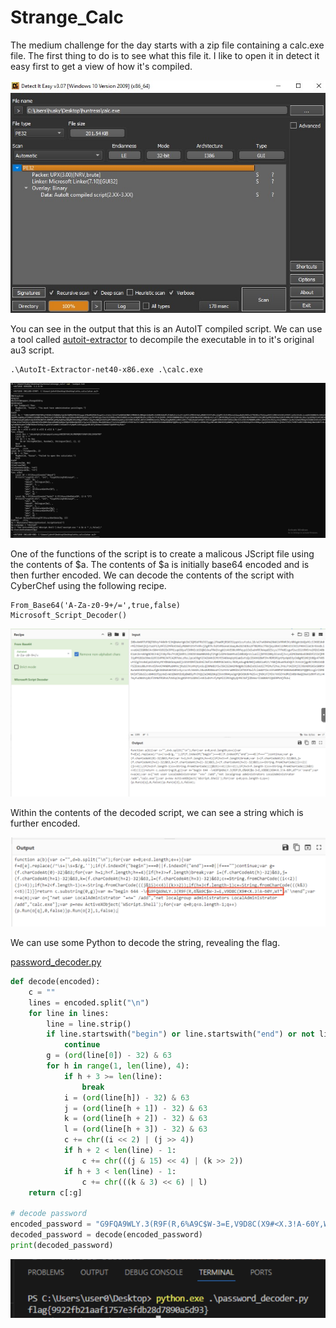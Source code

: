 # Strange_Calc

The medium challenge for the day starts with a zip file containing a calc.exe file. The first thing to do is to see what this file it. I like to open it in detect it easy first to get a view of how it's compiled.

![DIE](strange_calc_die.jpg)

You can see in the output that this is an AutoIT compiled script. We can use a tool called [autoit-extractor](https://github.com/digitalsleuth/autoit-extractor/releases/tag/v1.0.0) to decompile the executable in to it's original au3 script.

```
.\AutoIt-Extractor-net40-x86.exe .\calc.exe
```

![autoit](strange_calc_autoscript.jpg)

One of the functions of the script is to create a malicous JScript file using the contents of $a. The contents of $a is initially base64 encoded and is then further encoded. We can decode the contents of the script with CyberChef using the following recipe.

```
From_Base64('A-Za-z0-9+/=',true,false)
Microsoft_Script_Decoder()
```

![jse](jse.png)

Within the contents of the decoded script, we can see a string which is further encoded.

![encoded_string](encoded_string.png)

We can use some Python to decode the string, revealing the flag.

[password_decoder.py](https://github.com/calorushex/huntress2024/blob/main/Strange_Calc/password_decoder.py)

``` python
def decode(encoded):
    c = ""
    lines = encoded.split("\n")
    for line in lines:
        line = line.strip()
        if line.startswith("begin") or line.startswith("end") or not line:
            continue
        g = (ord(line[0]) - 32) & 63
        for h in range(1, len(line), 4):
            if h + 3 >= len(line):
                break
            i = (ord(line[h]) - 32) & 63
            j = (ord(line[h + 1]) - 32) & 63
            k = (ord(line[h + 2]) - 32) & 63
            l = (ord(line[h + 3]) - 32) & 63
            c += chr((i << 2) | (j >> 4))
            if h + 2 < len(line) - 1:
                c += chr(((j & 15) << 4) | (k >> 2))
            if h + 3 < len(line) - 1:
                c += chr(((k & 3) << 6) | l)
    return c[:g]

# decode password
encoded_password = "G9FQA9WLY.3(R9F(R,6%A9C$W-3=E,V9D8C(X9#<X.3!A-60Y,WT*"
decoded_password = decode(encoded_password)
print(decoded_password)
```

![decoded_string](decoded_string.png)
